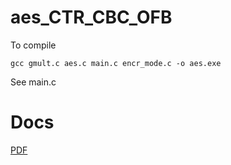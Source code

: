 # aes_CTR_CBC_OFB
To compile
```
gcc gmult.c aes.c main.c encr_mode.c -o aes.exe
```

See main.c

# Docs

[PDF](https://github.com/emfy0/aes_CTR_CBC_OFB/blob/main/Практика.pdf)
